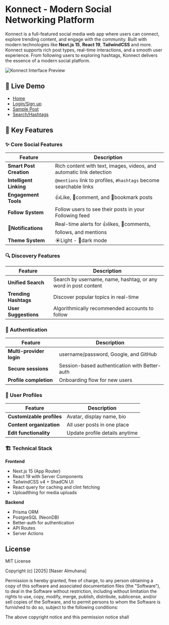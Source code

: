 # Konnect - Modern Social Networking Platform

Konnect is a full-featured social media web app where users can connect, explore trending content, and engage with the community. Built with modern technologies like **Next.js 15**, **React 19**, **TailwindCSS** and more. Konnect supports rich post types, real-time interactions, and a smooth user experience. From following users to exploring hashtags, Konnect delivers the essence of a modern social platform.

![Konnect Interface Preview](/public/images/screenshot.png)

## 🌟 Live Demo

- [Home](https://konnect-gules.vercel.app/)
- [Login/Sign up](https://konnect-gules.vercel.app/login)
- [Sample Post](https://konnect-gules.vercel.app/posts/cm98l55b00004cs8cyksv10sv)
- [Search/Hashtags](https://konnect-gules.vercel.app/hashtag/chillvibes)

## 🌟 Key Features

### ✨ Core Social Features

| Feature                 | Description                                                          |
| ----------------------- | -------------------------------------------------------------------- |
| **Smart Post Creation** | Rich content with text, images, videos, and automatic link detection |
| **Intelligent Linking** | `@mentions` link to profiles, `#hashtags` become searchable links    |
| **Engagement Tools**    | 👍Like, 💬comment, and 🔖bookmark posts                              |
| **Follow System**       | Follow users to see their posts in your Following feed               |
| **🔔Notifications**     | Real-time alerts for 👍likes, 💬comments, follows, and mentions      |
| **Theme System**        | ☀️Light - 🌚dark mode                                                |

### 🔍 Discovery Features

| Feature               | Description                                                    |
| --------------------- | -------------------------------------------------------------- |
| **Unified Search**    | Search by username, name, hashtag, or any word in post content |
| **Trending Hashtags** | Discover popular topics in real-time                           |
| **User Suggestions**  | Algorithmically recommended accounts to follow                 |

### 🔐 Authentication

| Feature                  | Description                                   |
| ------------------------ | --------------------------------------------- |
| **Multi-provider login** | username/password, Google, and GitHub         |
| **Secure sessions**      | Session-based authentication with Better-auth |
| **Profile completion**   | Onboarding flow for new users                 |

### 🏡 User Profiles

| Feature                   | Description                    |
| ------------------------- | ------------------------------ |
| **Customizable profiles** | Avatar, display name, bio      |
| **Content organization**  | All user posts in one place    |
| **Edit functionality**    | Update profile details anytime |

### 🏗️ Technical Stack

**Frontend**

- Next.js 15 (App Router)
- React 19 with Server Components
- TailwindCSS v4 + ShadCN UI
- React query for caching and clint fetching
- Uploadthing for media uploads

**Backend**

- Prisma ORM
- PostgreSQL (NeonDB)
- Better-auth for authentication
- API Routes
- Server Actions

## License

MIT License

Copyright (c) [2025] [Naser Almuhana]

Permission is hereby granted, free of charge, to any person obtaining a copy
of this software and associated documentation files (the "Software"), to deal
in the Software without restriction, including without limitation the rights
to use, copy, modify, merge, publish, distribute, sublicense, and/or sell
copies of the Software, and to permit persons to whom the Software is
furnished to do so, subject to the following conditions:

The above copyright notice and this permission notice shall
